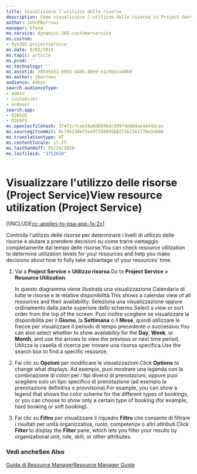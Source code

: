 ```yaml
---
title: Visualizzare l'utilizzo delle risorse
description: Come visualizzare l'utilizzo delle risorse in Project Service
author: JohnPBurrows
manager: kfend
ms.service: dynamics-365-customerservice
ms.custom:
- dyn365-projectservice
ms.date: 8/03/2018
ms.topic: article
ms.prod: ''
ms.technology: ''
ms.assetid: 785d5b51-89d3-44d5-88e9-e1c95bca40b0
ms.author: jburrows
audience: Admin
search.audienceType:
- admin
- customizer
- enduser
search.app:
- D365CE
- D365PS
ms.openlocfilehash: 3f472c7cae16a9d659bdc899fde604aea644dcec
ms.sourcegitcommit: 8c786230ef2a497280885b827162561776e2eb00
ms.translationtype: HT
ms.contentlocale: it-IT
ms.lasthandoff: 03/24/2020
ms.locfileid: "3752650"
---
```

# <a name="view-resource-utilization-project-service"></a><span data-ttu-id="d455b-103">Visualizzare l'utilizzo delle risorse (Project Service)</span><span class="sxs-lookup"><span data-stu-id="d455b-103">View resource utilization (Project Service)</span></span>

[!INCLUDE[cc-applies-to-psa-app-1x-2x](../includes/cc-applies-to-psa-app-1x-2x.md)]

<span data-ttu-id="d455b-104">Controlla l'utilizzo delle risorse per determinare i livelli di utilizzo delle risorse e aiutare a prendere decisioni su come trarre vantaggio completamente dal tempo delle risorse.</span><span class="sxs-lookup"><span data-stu-id="d455b-104">You can check resource utilization to determine utilization levels for your resources and help you make decisions about how to fully take advantage of your resources’ time.</span></span>  
  
1. <span data-ttu-id="d455b-105">Vai a **Project Service > Utilizzo risorsa**.</span><span class="sxs-lookup"><span data-stu-id="d455b-105">Go to **Project Service > Resource Utilization**.</span></span> 

     <span data-ttu-id="d455b-106">In questo diagramma viene illustrata una visualizzazione Calendario di tutte le risorse e le relative disponibilità.</span><span class="sxs-lookup"><span data-stu-id="d455b-106">This shows a calendar view of all resources and their availability.</span></span> <span data-ttu-id="d455b-107">Seleziona una visualizzazione oppure ordinamento dalla parte superiore dello schermo.</span><span class="sxs-lookup"><span data-stu-id="d455b-107">Select a view or sort order from the top of the screen.</span></span> <span data-ttu-id="d455b-108">Puoi inoltre scegliere se visualizzare la disponibilità per il **Giorno**, la **Settimana** o il **Mese**, quindi utilizzare le frecce per visualizzare il periodo di tempo precedente o successivo.</span><span class="sxs-lookup"><span data-stu-id="d455b-108">You can also select whether to show availability for the **Day**, **Week**, or **Month**, and use the arrows to view the previous or next time period.</span></span> <span data-ttu-id="d455b-109">Utilizza la casella di ricerca per trovare una risorsa specifica.</span><span class="sxs-lookup"><span data-stu-id="d455b-109">Use the search box to find a specific resource.</span></span>      
  
2. <span data-ttu-id="d455b-110">Fai clic su **Opzioni** per modificare le visualizzazioni.</span><span class="sxs-lookup"><span data-stu-id="d455b-110">Click **Options** to change what displays.</span></span> <span data-ttu-id="d455b-111">Ad esempio, puoi mostrare una legenda con la combinazione di colori per i tipi diversi di prenotazioni, oppure puoi scegliere solo un tipo specifico di prenotazione (ad esempio la prenotazione definitiva o provvisoria).</span><span class="sxs-lookup"><span data-stu-id="d455b-111">For example, you can show a legend that shows the color scheme for the different types of bookings, or you can choose to show only a certain type of booking (for example, hard booking or soft booking).</span></span>  

3. <span data-ttu-id="d455b-112">Fai clic su **Filtro** per visualizzare il riquadro **Filtro** che consente di filtrare i risultati per unità organizzativa, ruolo, competenze o altri attributi.</span><span class="sxs-lookup"><span data-stu-id="d455b-112">Click **Filter** to display the **Filter** pane, which lets you filter your results by organizational unit, role, skill, or other attributes.</span></span>  
  
### <a name="see-also"></a><span data-ttu-id="d455b-113">Vedi anche</span><span class="sxs-lookup"><span data-stu-id="d455b-113">See Also</span></span>  
 [<span data-ttu-id="d455b-114">Guida di Resource Manager</span><span class="sxs-lookup"><span data-stu-id="d455b-114">Resource Manager Guide</span></span>](../project-service/resource-manager-guide.md)
